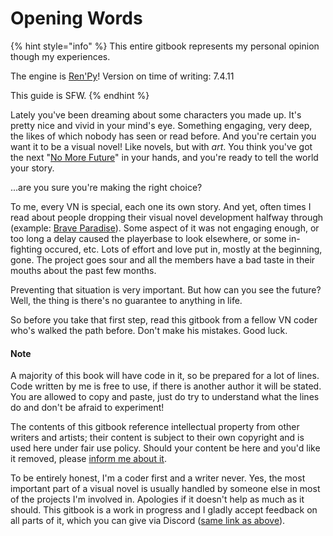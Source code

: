 # Opening Words

{% hint style="info" %}
This entire gitbook represents my personal opinion though my experiences.

The engine is [Ren'Py](https://www.renpy.org)! Version on time of writing: 7.4.11

This guide is SFW.
{% endhint %}

Lately you've been dreaming about some characters you made up. It's pretty nice and vivid in your mind's eye. Something engaging, very deep, the likes of which nobody has seen or read before. And you're certain you want it to be a visual novel! Like novels, but with _art_. You think you've got the next "[No More Future](https://sedgelord.itch.io/nomorefuture)" in your hands, and you're ready to tell the world your story.

...are you sure you're making the right choice?

To me, every VN is special, each one its own story. And yet, often times I read about people dropping their visual novel development halfway through (example: [Brave Paradise](https://daizfrg.itch.io/brave-paradise)). Some aspect of it was not engaging enough, or too long a delay caused the playerbase to look elsewhere, or some in-fighting occured, etc. Lots of effort and love put in, mostly at the beginning, gone. The project goes sour and all the members have a bad taste in their mouths about the past few months.

Preventing that situation is very important. But how can you see the future? Well, the thing is there's no guarantee to anything in life.

So before you take that first step, read this gitbook from a fellow VN coder who's walked the path before. Don't make his mistakes. Good luck.

#### Note

A majority of this book will have code in it, so be prepared for a lot of lines. Code written by me is free to use, if there is another author it will be stated. You are allowed to copy and paste, just do try to understand what the lines do and don't be afraid to experiment!

The contents of this gitbook reference intellectual property from other writers and artists; their content is subject to their own copyright and is used here under fair use policy. Should your content be here and you'd like it removed, please [inform me about it](closing-words.md#about-the-author).

To be entirely honest, I'm a coder first and a writer never. Yes, the most important part of a visual novel is usually handled by someone else in most of the projects I'm involved in. Apologies if it doesn't help as much as it should. This gitbook is a work in progress and I gladly accept feedback on all parts of it, which you can give via Discord ([same link as above](closing-words.md#about-the-author)).
